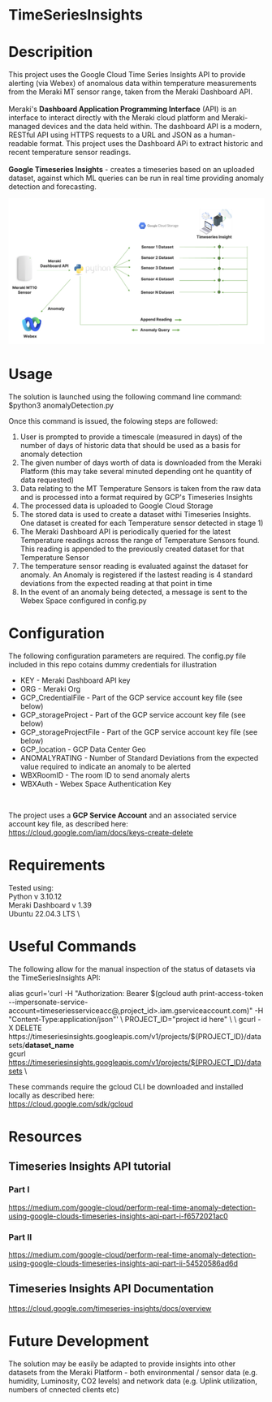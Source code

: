 # TimeSeriesInsights

# Descripition
This project uses the Google Cloud Time Series Insights API to provide alerting (via Webex) of anomalous data within temperature measurements from the Meraki MT sensor range, taken from the Meraki Dashboard API. \
<br>
Meraki's **Dashboard Application Programming Interface** (API) is an interface to interact directly with the Meraki cloud platform and Meraki-managed devices and the data held within. The dashboard API is a modern, RESTful API using HTTPS requests to a URL and JSON as a human-readable format. This project uses the Dashboard APi to extract historic and recent temperature sensor readings. \
<br>
**Google Timeseries Insights** - creates a timeseries based on an uploaded dataset, against which ML queries can be run in real time providing anomaly detection and forecasting. 

![Diagram](Images/Architecture.png)

# Usage
The solution is launched using the following command line command:
$python3 anomalyDetection.py

Once this command is issued, the folowing steps are followed:
<br>
1. User is prompted to provide a timescale (measured in days) of the number of days of historic data that should be used as a basis for anomaly detection
2. The given number of days worth of data is downloaded from the Meraki Platform (this may take several minuted depending ont he quantity of data requested)
3. Data relating to the MT Temperature Sensors is taken from the raw data and is processed into a format required by GCP's Timeseries Insights
4. The processed data is uploaded to Google Cloud Storage
5. The stored data is used to create a dataset withi Timeseries Insights. One dataset is created for each Temperature sensor detected in stage 1)
6. The Meraki Dashboard API is periodically queried for the latest Temperature readings across the range of Temperature Sensors found. This reading is appended to the previously created dataset for that Temperature Sensor
7. The temperature sensor reading is evaluated against the dataset for anomaly. An Anomaly is registered if the lastest reading is 4 standard deviations from the expected reading at that point in time
8. In the event of an anomaly being detected, a message is sent to the Webex Space configured in config.py





# Configuration
The following configuration parameters are required. The config.py file included in this repo cotains dummy credentials for illustration
* KEY  - Meraki Dashboard API key
* ORG  - Meraki Org
* GCP_CredentialFile - Part of the GCP service account key file (see below)
* GCP_storageProject - Part of the GCP service account key file (see below)
* GCP_storageProjectFile - Part of the GCP service account key file (see below)
* GCP_location - GCP Data Center Geo
* ANOMALYRATING - Number of Standard Deviations from the expected value required to indicate an anomaly to be alerted
* WBXRoomID - The room ID to send anomaly alerts
* WBXAuth - Webex Space Authentication Key
<br>

The project uses a **GCP Service Account** and an associated service account key file, as described here: \
https://cloud.google.com/iam/docs/keys-create-delete

# Requirements
Tested using: \
Python v 3.10.12 \
Meraki Dashboard v 1.39 \
Ubuntu 22.04.3 LTS \




# Useful Commands
The following allow for the manual inspection of the status of datasets via the TimeSeriesInsights API:

alias gcurl='curl -H "Authorization: Bearer $(gcloud auth print-access-token --impersonate-service-account=timeseriesserviceacc@,project_id>.iam.gserviceaccount.com)" -H "Content-Type:application/json"' \
PROJECT_ID="project id here" \
\
gcurl -X DELETE https://timeseriesinsights.googleapis.com/v1/projects/${PROJECT_ID}/datasets/**dataset_name** \
gcurl https://timeseriesinsights.googleapis.com/v1/projects/${PROJECT_ID}/datasets \

These commands require the gcloud CLI be downloaded and installed locally as described here: \
https://cloud.google.com/sdk/gcloud

# Resources
## Timeseries Insights API tutorial
### Part I 
https://medium.com/google-cloud/perform-real-time-anomaly-detection-using-google-clouds-timeseries-insights-api-part-i-f6572021ac0 
### Part II
https://medium.com/google-cloud/perform-real-time-anomaly-detection-using-google-clouds-timeseries-insights-api-part-ii-54520586ad6d 

## Timeseries Insights API Documentation
https://cloud.google.com/timeseries-insights/docs/overview 

# Future Development
The solution may be easily be adapted to provide insights into other datasets from the Meraki Platform - both environmental / sensor data (e.g. humidity, Luminosity, CO2 levels) and network data (e.g. Uplink utilization, numbers of cnnected clients etc)



